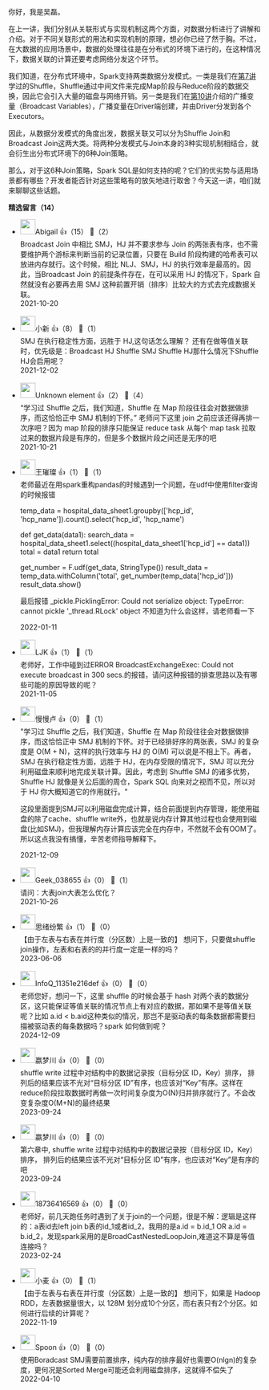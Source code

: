 你好，我是吴磊。

在上一讲，我们分别从关联形式与实现机制这两个方面，对数据分析进行了讲解和介绍。对于不同关联形式的用法和实现机制的原理，想必你已经了然于胸。不过，在大数据的应用场景中，数据的处理往往是在分布式的环境下进行的，在这种情况下，数据关联的计算还要考虑网络分发这个环节。

我们知道，在分布式环境中，Spark支持两类数据分发模式。一类是我们在[第7讲](https://time.geekbang.org/column/article/421566)学过的Shuffle，Shuffle通过中间文件来完成Map阶段与Reduce阶段的数据交换，因此它会引入大量的磁盘与网络开销。另一类是我们在[第10讲](https://time.geekbang.org/column/article/423878)介绍的广播变量（Broadcast Variables），广播变量在Driver端创建，并由Driver分发到各个Executors。

因此，从数据分发模式的角度出发，数据关联又可以分为Shuffle Join和Broadcast Join这两大类。将两种分发模式与Join本身的3种实现机制相结合，就会衍生出分布式环境下的6种Join策略。

那么，对于这6种Join策略，Spark SQL是如何支持的呢？它们的优劣势与适用场景都有哪些？开发者能否针对这些策略有的放矢地进行取舍？今天这一讲，咱们就来聊聊这些话题。
<div><strong>精选留言（14）</strong></div><ul>
<li><img src="https://static001.geekbang.org/account/avatar/00/27/bd/95/882bd4e0.jpg" width="30px"><span>Abigail</span> 👍（15） 💬（2）<div>Broadcast Join 中相比 SMJ，HJ 并不要求参与 Join 的两张表有序，也不需要维护两个游标来判断当前的记录位置，只要在 Build 阶段构建的哈希表可以放进内存就行。这个时候，相比 NLJ、SMJ，HJ 的执行效率是最高的。因此，当Broadcast Join 的前提条件存在，在可以采用 HJ 的情况下，Spark 自然就没有必要再去用 SMJ 这种前置开销（排序）比较大的方式去完成数据关联。</div>2021-10-20</li><br/><li><img src="https://static001.geekbang.org/account/avatar/00/19/cd/04/e27b7803.jpg" width="30px"><span>小新</span> 👍（8） 💬（1）<div>SMJ 在执行稳定性方面，远胜于 HJ,这句话怎么理解？
还有在做等值关联时，优先级是：Broadcast HJ Shuffle SMJ Shuffle HJ那什么情况下Shuffle HJ会启用呢？</div>2021-12-02</li><br/><li><img src="https://static001.geekbang.org/account/avatar/00/1e/f2/f5/b82f410d.jpg" width="30px"><span>Unknown element</span> 👍（2） 💬（4）<div>“学习过 Shuffle 之后，我们知道，Shuffle 在 Map 阶段往往会对数据做排序，而这恰恰正中 SMJ 机制的下怀。”
老师问下这里 join 之前应该还得再排一次序吧？因为 map 阶段的排序只能保证 reduce task 从每个 map task 拉取过来的数据片段是有序的，但是多个数据片段之间还是无序的吧</div>2021-10-21</li><br/><li><img src="https://static001.geekbang.org/account/avatar/00/15/7d/57/c94b6a93.jpg" width="30px"><span>王璀璨</span> 👍（1） 💬（1）<div>老师最近在用spark重构pandas的时候遇到一个问题，在udf中使用filter查询的时候报错

temp_data = hospital_data_sheet1.groupby([&#39;hcp_id&#39;, &#39;hcp_name&#39;]).count().select(&#39;hcp_id&#39;, &#39;hcp_name&#39;)

def get_data(data1): 
    search_data = hospital_data_sheet1.select((hospital_data_sheet1[&#39;hcp_id&#39;] == data1))
    total = data1
    return total
    
get_number = F.udf(get_data, StringType())
result_data = temp_data.withColumn(&#39;total&#39;, get_number(temp_data[&#39;hcp_id&#39;]))
result_data.show()

最后报错  _pickle.PicklingError: Could not serialize object: TypeError: cannot pickle &#39;_thread.RLock&#39; object   不知道为什么会这样，请老师看一下
</div>2022-01-11</li><br/><li><img src="https://static001.geekbang.org/account/avatar/00/12/4c/6d/c20f2d5a.jpg" width="30px"><span>LJK</span> 👍（1） 💬（1）<div>老师好，工作中碰到过ERROR BroadcastExchangeExec: Could not execute broadcast in 300 secs.的报错，请问这种报错的排查思路以及有哪些可能的原因导致的呢？</div>2021-11-05</li><br/><li><img src="http://thirdwx.qlogo.cn/mmopen/vi_32/IcDlyK6DaBrssVGlmosXnahdJ4bwCesjXa98iaapSDozBiagZTqSCok6iaktu2wOibvpNv9Pd6nfwMg7N7KTSTzYRw/132" width="30px"><span>慢慢卢</span> 👍（0） 💬（1）<div>&quot;学习过 Shuffle 之后，我们知道，Shuffle 在 Map 阶段往往会对数据做排序，而这恰恰正中 SMJ 机制的下怀。对于已经排好序的两张表，SMJ 的复杂度是 O(M + N)，这样的执行效率与 HJ 的 O(M) 可以说是不相上下。再者，SMJ 在执行稳定性方面，远胜于 HJ，在内存受限的情况下，SMJ 可以充分利用磁盘来顺利地完成关联计算。因此，考虑到 Shuffle SMJ 的诸多优势，Shuffle HJ 就像是关公后面的周仓，Spark SQL 向来对之视而不见，所以对于 HJ 你大概知道它的作用就行。&quot;

这段里面提到SMJ可以利用磁盘完成计算，结合前面提到内存管理，能使用磁盘的除了cache、shuffle write外，也就是说内存计算其他过程也会使用到磁盘(比如SMJ)，但我理解内存计算应该完全在内存中，不然就不会有OOM了。  所以这点我没有搞懂，辛苦老师指导解释下。</div>2021-12-09</li><br/><li><img src="http://thirdwx.qlogo.cn/mmopen/vi_32/Q0j4TwGTfTIjUDIRQ0gRictgQpjWia38qjN3pYicfzahAwbntWq93CorhjiaIOVh7j2Fj6a9WxUW85icMxF3r2Ymblg/132" width="30px"><span>Geek_038655</span> 👍（0） 💬（1）<div>请问：大表join大表怎么优化？</div>2021-10-26</li><br/><li><img src="https://static001.geekbang.org/account/avatar/00/1b/c2/97/80119860.jpg" width="30px"><span>思绪纷繁</span> 👍（1） 💬（0）<div>【由于左表与右表在并行度（分区数）上是一致的】
想问下，只要做shuffle join操作，左表和右表的的并行度一定是一样的吗？</div>2023-06-06</li><br/><li><img src="" width="30px"><span>InfoQ_11351e216def</span> 👍（0） 💬（0）<div>老师您好，想问一下，这里 shuffle 的时候会基于 hash 对两个表的数据分区，这只能保证等值关联的情况节点上有对应的数据，那如果不是等值关联呢？比如 a.id &lt; b.aid这种类似的情况，那岂不是驱动表的每条数据都需要扫描被驱动表的每条数据吗？spark 如何做到呢？</div>2024-12-09</li><br/><li><img src="https://static001.geekbang.org/account/avatar/00/11/26/eb/24e0ac9c.jpg" width="30px"><span>嬴梦川</span> 👍（0） 💬（0）<div>shuffle write 过程中对结构中的数据记录按（目标分区 ID，Key）排序， 排列后的结果应该不光对“目标分区 ID”有序，也应该对“Key”有序。这样在reduce阶段拉取数据时再做一次时间复杂度为O(N)归并排序就行了。不会改变复杂度O(M+N)的最终结果</div>2023-09-24</li><br/><li><img src="https://static001.geekbang.org/account/avatar/00/11/26/eb/24e0ac9c.jpg" width="30px"><span>嬴梦川</span> 👍（0） 💬（0）<div>第六章中, shuffle write 过程中对结构中的数据记录按（目标分区 ID，Key）排序， 排列后的结果应该不光对“目标分区 ID”有序，也应该对“Key”是有序的吧</div>2023-09-24</li><br/><li><img src="https://thirdwx.qlogo.cn/mmopen/vi_32/Q0j4TwGTfTJUlRd4IKK2GA1rLcIeJlXsialRZPLTuWdUllEZGK05zsA5ma3V0E2icJWic7HiaregPeAnYv1N6Xfhpw/132" width="30px"><span>18736416569</span> 👍（0） 💬（0）<div>老师好，前几天跑任务时遇到了关于join的一个问题，很是不解：逻辑是这样的：a表id去left join b表的id_1或者id_2，我用的是a.id = b.id_1 OR a.id = b.id_2，发现spark采用的是BroadCastNestedLoopJoin,难道这不算是等值连接吗？</div>2023-02-24</li><br/><li><img src="https://static001.geekbang.org/account/avatar/00/18/b3/15/30822e33.jpg" width="30px"><span>小麦</span> 👍（0） 💬（1）<div>【由于左表与右表在并行度（分区数）上是一致的】
想问下，如果是 Hadoop RDD，左表数据量很大，以 128M 划分成10个分区，而右表只有2个分区。如何进行后续的计算呢？</div>2022-11-19</li><br/><li><img src="https://static001.geekbang.org/account/avatar/00/1d/e7/8e/318cfde0.jpg" width="30px"><span>Spoon</span> 👍（0） 💬（0）<div>使用Boradcast SMJ需要前置排序，纯内存的排序最好也需要O(nlgn)的复杂度，更何况是Sorted Merge可能还会利用磁盘排序，这就得不偿失了</div>2022-04-10</li><br/>
</ul>
